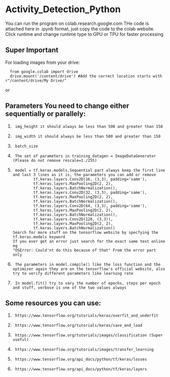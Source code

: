 # Activity_Detection_Python


You can run the program on colab.research.google.com
THe code is attached here in .ipynb format, just copy the code to the colab website.
Click runtime and change runtime type to GPU or TPU for faster processing
## Super Important
For loading images from your drive:
```
  from google.colab import drive
  drive.mount('/content/drive') #Add the correct location starts with r"/content/drive/My Drive/"
```
or 


## Parameters You need to change either sequentially or parallely:
1.      img_height it should always be less than 500 and greater than 150
1.      img_width it should always be less than 500 and greater than 150
1.      batch_size
1.      The set of parameters in training_datagen = ImageDataGenerator (Please do not remove rescale=1./255)
1.      model = tf.keras.models.Sequential part always keep the first line and last 3 lines as it is, the parameters you can add or remove
                tf.keras.layers.Conv2D(16, (3,3), padding='same'),
                tf.keras.layers.MaxPooling2D(2, 2),
                tf.keras.layers.BatchNormalization(),
                tf.keras.layers.Conv2D(32, (3,3), padding='same'),
                tf.keras.layers.MaxPooling2D(2, 2),
                tf.keras.layers.BatchNormalization(),
                tf.keras.layers.Conv2D(64, (3,3), padding='same'),
                tf.keras.layers.MaxPooling2D(2, 2),
                tf.keras.layers.BatchNormalization(),
                tf.keras.layers.Conv2D(128, (3,3)),
                tf.keras.layers.MaxPooling2D(2, 2),
                tf.keras.layers.BatchNormalization()
       Search for more stuff on the tensorflow website by specfying the tf.keras.models keyword
       If you ever get an error just search for the exact same text online eg
       "OSError: Could'nt do this because of that" From the error part only
1.      The parameters in model.compile() like the loss function and the optimizer again they are on the tensorflow's official website, also try to verify different parameters like learning rate
1.      In model.fit() try to vary the number of epochs, steps per epoch and stuff, verbose is one of the two values always


## Some resources you can use:
1.      https://www.tensorflow.org/tutorials/keras/overfit_and_underfit
1.      https://www.tensorflow.org/tutorials/keras/save_and_load
1.      https://www.tensorflow.org/tutorials/images/classification (Super useful)
1.      https://www.tensorflow.org/tutorials/images/transfer_learning
1.      https://www.tensorflow.org/api_docs/python/tf/keras/losses
1.      https://www.tensorflow.org/api_docs/python/tf/keras/layers
